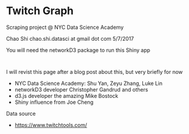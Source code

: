# Twitch Graph

Scraping project @ NYC Data Science Academy

Chao Shi
chao.shi.datasci at gmail dot com
5/7/2017


You will need the networkD3 package to run this Shiny app

```


```

I will revist this page after a blog post about this, but very briefly for now

- NYC Data Science Academy: Shu Yan, Zeyu Zhang, Luke Lin
- networkD3 developer Christopher Gandrud and others
- d3.js developer the amazing Mike Bostock
- Shiny influence from Joe Cheng


Data source

- https://www.twitchtools.com/

